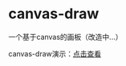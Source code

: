 # canvas-draw

一个基于canvas的画板（改造中...）

canvas-draw演示：[点击查看](http://joy-yi0905.github.io/canvas-draw/)



